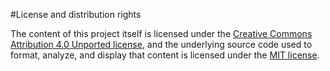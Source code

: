 #License and distribution rights

The content of this project itself is licensed under the [Creative Commons Attribution 4.0 Unported license](https://creativecommons.org/licenses/by/4.0/), and the underlying source code used to format, analyze, and display that content is licensed under the [MIT license](https://github.com/github/choosealicense.com/blob/gh-pages/LICENSE.md).

